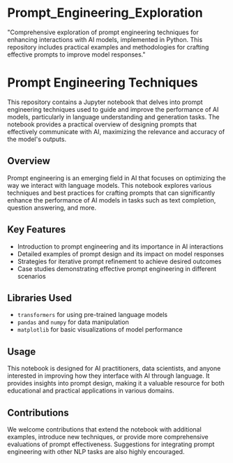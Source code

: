# Prompt_Engineering_Exploration
"Comprehensive exploration of prompt engineering techniques for enhancing interactions with AI models, implemented in Python. This repository includes practical examples and methodologies for crafting effective prompts to improve model responses."

# Prompt Engineering Techniques

This repository contains a Jupyter notebook that delves into prompt engineering techniques used to guide and improve the performance of AI models, particularly in language understanding and generation tasks. The notebook provides a practical overview of designing prompts that effectively communicate with AI, maximizing the relevance and accuracy of the model's outputs.

## Overview
Prompt engineering is an emerging field in AI that focuses on optimizing the way we interact with language models. This notebook explores various techniques and best practices for crafting prompts that can significantly enhance the performance of AI models in tasks such as text completion, question answering, and more.

## Key Features
- Introduction to prompt engineering and its importance in AI interactions
- Detailed examples of prompt design and its impact on model responses
- Strategies for iterative prompt refinement to achieve desired outcomes
- Case studies demonstrating effective prompt engineering in different scenarios

## Libraries Used
- `transformers` for using pre-trained language models
- `pandas` and `numpy` for data manipulation
- `matplotlib` for basic visualizations of model performance

## Usage
This notebook is designed for AI practitioners, data scientists, and anyone interested in improving how they interface with AI through language. It provides insights into prompt design, making it a valuable resource for both educational and practical applications in various domains.

## Contributions
We welcome contributions that extend the notebook with additional examples, introduce new techniques, or provide more comprehensive evaluations of prompt effectiveness. Suggestions for integrating prompt engineering with other NLP tasks are also highly encouraged.

